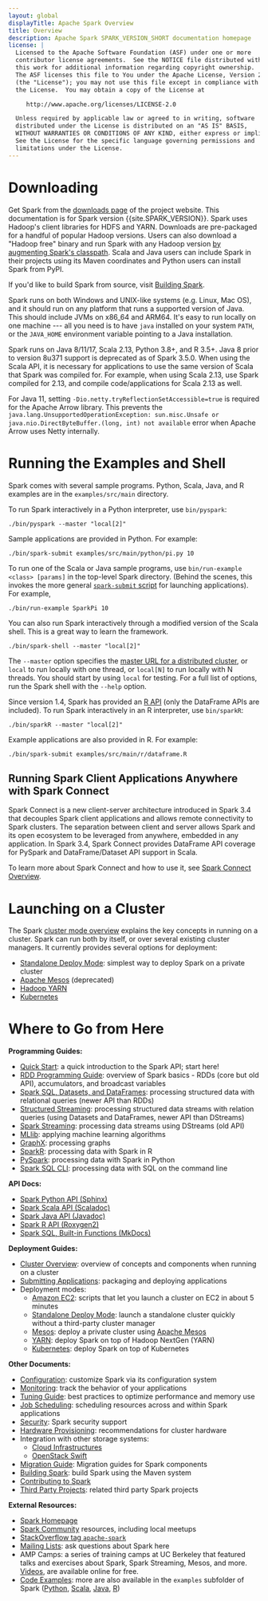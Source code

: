 ```yaml
---
layout: global
displayTitle: Apache Spark Overview
title: Overview
description: Apache Spark SPARK_VERSION_SHORT documentation homepage
license: |
  Licensed to the Apache Software Foundation (ASF) under one or more
  contributor license agreements.  See the NOTICE file distributed with
  this work for additional information regarding copyright ownership.
  The ASF licenses this file to You under the Apache License, Version 2.0
  (the "License"); you may not use this file except in compliance with
  the License.  You may obtain a copy of the License at

     http://www.apache.org/licenses/LICENSE-2.0

  Unless required by applicable law or agreed to in writing, software
  distributed under the License is distributed on an "AS IS" BASIS,
  WITHOUT WARRANTIES OR CONDITIONS OF ANY KIND, either express or implied.
  See the License for the specific language governing permissions and
  limitations under the License.
---
```


# Downloading

Get Spark from the [downloads page](https://spark.apache.org/downloads.html) of the project website. This documentation is for Spark version {{site.SPARK_VERSION}}. Spark uses Hadoop's client libraries for HDFS and YARN. Downloads are pre-packaged for a handful of popular Hadoop versions.
Users can also download a "Hadoop free" binary and run Spark with any Hadoop version
[by augmenting Spark's classpath](hadoop-provided.html).
Scala and Java users can include Spark in their projects using its Maven coordinates and Python users can install Spark from PyPI.


If you'd like to build Spark from
source, visit [Building Spark](building-spark.html).


Spark runs on both Windows and UNIX-like systems (e.g. Linux, Mac OS), and it should run on any platform that runs a supported version of Java. This should include JVMs on x86_64 and ARM64. It's easy to run locally on one machine --- all you need is to have `java` installed on your system `PATH`, or the `JAVA_HOME` environment variable pointing to a Java installation.

Spark runs on Java 8/11/17, Scala 2.13, Python 3.8+, and R 3.5+.
Java 8 prior to version 8u371 support is deprecated as of Spark 3.5.0.
When using the Scala API, it is necessary for applications to use the same version of Scala that Spark was compiled for.
For example, when using Scala 2.13, use Spark compiled for 2.13, and compile code/applications for Scala 2.13 as well.

For Java 11, setting `-Dio.netty.tryReflectionSetAccessible=true` is required for the Apache Arrow library. This prevents the `java.lang.UnsupportedOperationException: sun.misc.Unsafe or java.nio.DirectByteBuffer.(long, int) not available` error when Apache Arrow uses Netty internally.

# Running the Examples and Shell

Spark comes with several sample programs. Python, Scala, Java, and R examples are in the
`examples/src/main` directory.

To run Spark interactively in a Python interpreter, use
`bin/pyspark`:

    ./bin/pyspark --master "local[2]"

Sample applications are provided in Python. For example:

    ./bin/spark-submit examples/src/main/python/pi.py 10

To run one of the Scala or Java sample programs, use
`bin/run-example <class> [params]` in the top-level Spark directory. (Behind the scenes, this
invokes the more general
[`spark-submit` script](submitting-applications.html) for
launching applications). For example,

    ./bin/run-example SparkPi 10

You can also run Spark interactively through a modified version of the Scala shell. This is a
great way to learn the framework.

    ./bin/spark-shell --master "local[2]"

The `--master` option specifies the
[master URL for a distributed cluster](submitting-applications.html#master-urls), or `local` to run
locally with one thread, or `local[N]` to run locally with N threads. You should start by using
`local` for testing. For a full list of options, run the Spark shell with the `--help` option.

Since version 1.4, Spark has provided an [R API](sparkr.html) (only the DataFrame APIs are included).
To run Spark interactively in an R interpreter, use `bin/sparkR`:

    ./bin/sparkR --master "local[2]"

Example applications are also provided in R. For example:

    ./bin/spark-submit examples/src/main/r/dataframe.R

## Running Spark Client Applications Anywhere with Spark Connect

Spark Connect is a new client-server architecture introduced in Spark 3.4 that decouples Spark
client applications and allows remote connectivity to Spark clusters. The separation between
client and server allows Spark and its open ecosystem to be leveraged from anywhere, embedded
in any application. In Spark 3.4, Spark Connect provides DataFrame API coverage for PySpark and
DataFrame/Dataset API support in Scala.

To learn more about Spark Connect and how to use it, see [Spark Connect Overview](spark-connect-overview.html).

# Launching on a Cluster

The Spark [cluster mode overview](cluster-overview.html) explains the key concepts in running on a cluster.
Spark can run both by itself, or over several existing cluster managers. It currently provides several
options for deployment:

* [Standalone Deploy Mode](spark-standalone.html): simplest way to deploy Spark on a private cluster
* [Apache Mesos](running-on-mesos.html) (deprecated)
* [Hadoop YARN](running-on-yarn.html)
* [Kubernetes](running-on-kubernetes.html)

# Where to Go from Here

**Programming Guides:**

* [Quick Start](quick-start.html): a quick introduction to the Spark API; start here!
* [RDD Programming Guide](rdd-programming-guide.html): overview of Spark basics - RDDs (core but old API), accumulators, and broadcast variables
* [Spark SQL, Datasets, and DataFrames](sql-programming-guide.html): processing structured data with relational queries (newer API than RDDs)
* [Structured Streaming](structured-streaming-programming-guide.html): processing structured data streams with relation queries (using Datasets and DataFrames, newer API than DStreams)
* [Spark Streaming](streaming-programming-guide.html): processing data streams using DStreams (old API)
* [MLlib](ml-guide.html): applying machine learning algorithms
* [GraphX](graphx-programming-guide.html): processing graphs
* [SparkR](sparkr.html): processing data with Spark in R
* [PySpark](api/python/getting_started/index.html): processing data with Spark in Python
* [Spark SQL CLI](sql-distributed-sql-engine-spark-sql-cli.html): processing data with SQL on the command line

**API Docs:**

* [Spark Python API (Sphinx)](api/python/index.html)
* [Spark Scala API (Scaladoc)](api/scala/org/apache/spark/index.html)
* [Spark Java API (Javadoc)](api/java/index.html)
* [Spark R API (Roxygen2)](api/R/index.html)
* [Spark SQL, Built-in Functions (MkDocs)](api/sql/index.html)

**Deployment Guides:**

* [Cluster Overview](cluster-overview.html): overview of concepts and components when running on a cluster
* [Submitting Applications](submitting-applications.html): packaging and deploying applications
* Deployment modes:
  * [Amazon EC2](https://github.com/amplab/spark-ec2): scripts that let you launch a cluster on EC2 in about 5 minutes
  * [Standalone Deploy Mode](spark-standalone.html): launch a standalone cluster quickly without a third-party cluster manager
  * [Mesos](running-on-mesos.html): deploy a private cluster using
      [Apache Mesos](https://mesos.apache.org)
  * [YARN](running-on-yarn.html): deploy Spark on top of Hadoop NextGen (YARN)
  * [Kubernetes](running-on-kubernetes.html): deploy Spark on top of Kubernetes

**Other Documents:**

* [Configuration](configuration.html): customize Spark via its configuration system
* [Monitoring](monitoring.html): track the behavior of your applications
* [Tuning Guide](tuning.html): best practices to optimize performance and memory use
* [Job Scheduling](job-scheduling.html): scheduling resources across and within Spark applications
* [Security](security.html): Spark security support
* [Hardware Provisioning](hardware-provisioning.html): recommendations for cluster hardware
* Integration with other storage systems:
  * [Cloud Infrastructures](cloud-integration.html)
  * [OpenStack Swift](storage-openstack-swift.html)
* [Migration Guide](migration-guide.html): Migration guides for Spark components
* [Building Spark](building-spark.html): build Spark using the Maven system
* [Contributing to Spark](https://spark.apache.org/contributing.html)
* [Third Party Projects](https://spark.apache.org/third-party-projects.html): related third party Spark projects

**External Resources:**

* [Spark Homepage](https://spark.apache.org)
* [Spark Community](https://spark.apache.org/community.html) resources, including local meetups
* [StackOverflow tag `apache-spark`](http://stackoverflow.com/questions/tagged/apache-spark)
* [Mailing Lists](https://spark.apache.org/mailing-lists.html): ask questions about Spark here
* AMP Camps: a series of training camps at UC Berkeley that featured talks and
  exercises about Spark, Spark Streaming, Mesos, and more. [Videos](https://www.youtube.com/user/BerkeleyAMPLab/search?query=amp%20camp),
  are available online for free.
* [Code Examples](https://spark.apache.org/examples.html): more are also available in the `examples` subfolder of Spark ([Python]({{site.SPARK_GITHUB_URL}}/tree/master/examples/src/main/python),
 [Scala]({{site.SPARK_GITHUB_URL}}/tree/master/examples/src/main/scala/org/apache/spark/examples),
 [Java]({{site.SPARK_GITHUB_URL}}/tree/master/examples/src/main/java/org/apache/spark/examples),
 [R]({{site.SPARK_GITHUB_URL}}/tree/master/examples/src/main/r))
